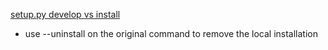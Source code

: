 [setup.py develop vs install](https://stackoverflow.com/questions/19048732/python-setup-py-develop-vs-install)
- use --uninstall on the original command to remove the local installation
